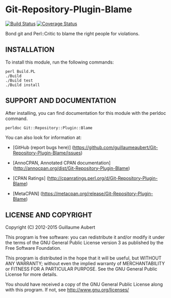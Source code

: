Git-Repository-Plugin-Blame
===========================

[![Build Status](https://travis-ci.org/guillaumeaubert/Git-Repository-Plugin-Blame.svg?branch=master)](https://travis-ci.org/guillaumeaubert/Git-Repository-Plugin-Blame)
[![Coverage Status](https://coveralls.io/repos/guillaumeaubert/Git-Repository-Plugin-Blame/badge.svg?branch=master)](https://coveralls.io/r/guillaumeaubert/Git-Repository-Plugin-Blame?branch=master)

Bond git and Perl::Critic to blame the right people for violations.


INSTALLATION
------------

To install this module, run the following commands:

	perl Build.PL
	./Build
	./Build test
	./Build install


SUPPORT AND DOCUMENTATION
-------------------------

After installing, you can find documentation for this module with the
perldoc command.

	perldoc Git::Repository::Plugin::Blame


You can also look for information at:

 * [GitHub (report bugs here)]
   (https://github.com/guillaumeaubert/Git-Repository-Plugin-Blame/issues)

 * [AnnoCPAN, Annotated CPAN documentation]
   (http://annocpan.org/dist/Git-Repository-Plugin-Blame)

 * [CPAN Ratings]
   (http://cpanratings.perl.org/d/Git-Repository-Plugin-Blame)

 * [MetaCPAN]
   (https://metacpan.org/release/Git-Repository-Plugin-Blame)


LICENSE AND COPYRIGHT
---------------------

Copyright (C) 2012-2015 Guillaume Aubert

This program is free software: you can redistribute it and/or modify it under
the terms of the GNU General Public License version 3 as published by the Free
Software Foundation.

This program is distributed in the hope that it will be useful, but WITHOUT ANY
WARRANTY; without even the implied warranty of MERCHANTABILITY or FITNESS FOR A
PARTICULAR PURPOSE. See the GNU General Public License for more details.

You should have received a copy of the GNU General Public License along with
this program. If not, see http://www.gnu.org/licenses/

